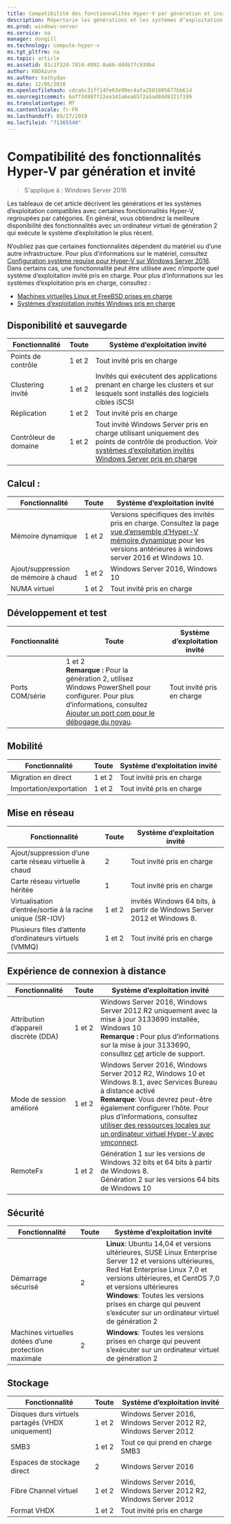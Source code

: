 ```yaml
---
title: Compatibilité des fonctionnalités Hyper-V par génération et invité
description: Répertorie les générations et les systèmes d’exploitation compatibles avec les principales fonctionnalités Hyper-V
ms.prod: windows-server
ms.service: na
manager: dongill
ms.technology: compute-hyper-v
ms.tgt_pltfrm: na
ms.topic: article
ms.assetid: 81c1f32d-7814-4992-8a66-dd4b77c939b4
author: KBDAzure
ms.author: kathydav
ms.date: 12/05/2016
ms.openlocfilehash: cdca6c31ff14fe63e99ec4afa2581885677bb61d
ms.sourcegitcommit: 6aff3d88ff22ea141a6ea6572a5ad8dd6321f199
ms.translationtype: MT
ms.contentlocale: fr-FR
ms.lasthandoff: 09/27/2019
ms.locfileid: "71365540"
---
```

# <a name="hyper-v-feature-compatibility-by-generation-and-guest"></a>Compatibilité des fonctionnalités Hyper-V par génération et invité

>S'applique à : Windows Server 2016
  
Les tableaux de cet article décrivent les générations et les systèmes d’exploitation compatibles avec certaines fonctionnalités Hyper-V, regroupées par catégories. En général, vous obtiendrez la meilleure disponibilité des fonctionnalités avec un ordinateur virtuel de génération 2 qui exécute le système d’exploitation le plus récent.  
  
N’oubliez pas que certaines fonctionnalités dépendent du matériel ou d’une autre infrastructure. Pour plus d’informations sur le matériel, consultez [Configuration système requise pour Hyper-V sur Windows Server 2016](System-requirements-for-Hyper-V-on-Windows.md). Dans certains cas, une fonctionnalité peut être utilisée avec n’importe quel système d’exploitation invité pris en charge. Pour plus d’informations sur les systèmes d’exploitation pris en charge, consultez :  
  
* [Machines virtuelles Linux et FreeBSD prises en charge](Supported-Linux-and-FreeBSD-virtual-machines-for-Hyper-V-on-Windows.md)  
* [Systèmes d’exploitation invités Windows pris en charge](Supported-Windows-guest-operating-systems-for-Hyper-V-on-Windows.md)  
  
## <a name="availability-and-backup"></a>Disponibilité et sauvegarde  
  
Fonctionnalité  | Toute | Système d’exploitation invité  
------------- | ------------- | -----------  
Points de contrôle | 1 et 2 | Tout invité pris en charge  
Clustering invité | 1 et 2 | Invités qui exécutent des applications prenant en charge les clusters et sur lesquels sont installés des logiciels cibles iSCSI  
Réplication | 1 et 2 | Tout invité pris en charge  
Contrôleur de domaine | 1 et 2 | Tout invité Windows Server pris en charge utilisant uniquement des points de contrôle de production. Voir [systèmes d’exploitation invités Windows Server pris en charge](https://docs.microsoft.com/windows-server/virtualization/hyper-v/supported-windows-guest-operating-systems-for-hyper-v-on-windows#supported-windows-server-guest-operating-systems)   
  
## <a name="compute"></a>Calcul :  
  
Fonctionnalité  | Toute | Système d’exploitation invité  
------------- | ------------- | -----------  
Mémoire dynamique | 1 et 2 | Versions spécifiques des invités pris en charge. Consultez la page [vue d’ensemble d’Hyper-V mémoire dynamique](https://technet.microsoft.com/library/hh831766.aspx) pour les versions antérieures à windows server 2016 et Windows 10.  
Ajout/suppression de mémoire à chaud | 1 et 2 | Windows Server 2016, Windows 10  
NUMA virtuel | 1 et 2 | Tout invité pris en charge  
  
## <a name="development-and-test"></a>Développement et test  
Fonctionnalité  | Toute | Système d’exploitation invité  
------------- | ------------- | -----------  
Ports COM/série | 1 et 2 <br>**Remarque :** Pour la génération 2, utilisez Windows PowerShell pour configurer. Pour plus d’informations, consultez [Ajouter un port com pour le débogage du noyau](./plan/should-i-create-a-generation-1-or-2-virtual-machine-in-hyper-v.md#add-a-com-port-for-kernel-debugging). | Tout invité pris en charge  
  
## <a name="mobility"></a>Mobilité  
  
Fonctionnalité  | Toute | Système d’exploitation invité  
------------- | ------------- | -----------  
Migration en direct  | 1 et 2 |  Tout invité pris en charge  
Importation/exportation | 1 et 2 |  Tout invité pris en charge  
  
## <a name="networking"></a>Mise en réseau  
  
Fonctionnalité  | Toute | Système d’exploitation invité  
------------- | ------------- | -----------  
Ajout/suppression d’une carte réseau virtuelle à chaud | 2 | Tout invité pris en charge  
Carte réseau virtuelle héritée | 1 | Tout invité pris en charge  
Virtualisation d’entrée/sortie à la racine unique (SR-IOV) | 1 et 2 | invités Windows 64 bits, à partir de Windows Server 2012 et Windows 8.  
Plusieurs files d’attente d’ordinateurs virtuels (VMMQ) | 1 et 2  | Tout invité pris en charge  
  
## <a name="remote-connection-experience"></a>Expérience de connexion à distance  
  
Fonctionnalité  | Toute | Système d’exploitation invité  
------------- | ------------- | -----------  
Attribution d’appareil discrète (DDA) | 1 et 2 | Windows Server 2016, Windows Server 2012 R2 uniquement avec la mise à jour 3133690 installée, Windows 10 <br> **Remarque :** Pour plus d’informations sur la mise à jour 3133690, consultez [cet](https://support.microsoft.com/kb/3133690) article de support.  
Mode de session amélioré | 1 et 2 | Windows Server 2016, Windows Server 2012 R2, Windows 10 et Windows 8.1, avec Services Bureau à distance activé <br>**Remarque**: Vous devrez peut-être également configurer l’hôte. Pour plus d’informations, consultez [utiliser des ressources locales sur un ordinateur virtuel Hyper-V avec vmconnect](./learn-more/Use-local-resources-on-Hyper-V-virtual-machine-with-VMConnect.md).  
RemoteFx | 1 et 2 | Génération 1 sur les versions de Windows 32 bits et 64 bits à partir de Windows 8. <br> Génération 2 sur les versions 64 bits de Windows 10  
  
## <a name="security"></a>Sécurité  
  
Fonctionnalité  | Toute | Système d’exploitation invité  
------------- | ------------- | -----------  
Démarrage sécurisé | 2 | **Linux**: Ubuntu 14,04 et versions ultérieures, SUSE Linux Enterprise Server 12 et versions ultérieures, Red Hat Enterprise Linux 7,0 et versions ultérieures, et CentOS 7,0 et versions ultérieures<br>**Windows**: Toutes les versions prises en charge qui peuvent s’exécuter sur un ordinateur virtuel de génération 2  
Machines virtuelles dotées d’une protection maximale | 2 | **Windows**: Toutes les versions prises en charge qui peuvent s’exécuter sur un ordinateur virtuel de génération 2  
  
## <a name="storage"></a>Stockage  
  
Fonctionnalité  | Toute | Système d’exploitation invité  
------------- | ------------- | -----------  
Disques durs virtuels partagés (VHDX uniquement) | 1 et 2  | Windows Server 2016, Windows Server 2012 R2, Windows Server 2012  
SMB3 | 1 et 2 | Tout ce qui prend en charge SMB3  
Espaces de stockage direct | 2 | Windows Server 2016  
Fibre Channel virtuel | 1 et 2 | Windows Server 2016, Windows Server 2012 R2, Windows Server 2012  
Format VHDX | 1 et 2 | Tout invité pris en charge   
  
  
  
  
    


